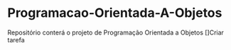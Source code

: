 # Programacao-Orientada-A-Objetos
Repositório conterá o projeto de Programação Orientada a Objetos
[]Criar tarefa
